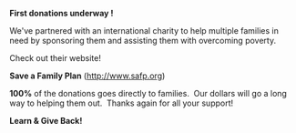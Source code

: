 

**First donations underway !**

We've partnered with an international charity to help multiple families in need by sponsoring them and assisting them with overcoming poverty.

Check out their website!&nbsp;

**Save a Family Plan** (http://www.safp.org)

**100%** of the donations goes directly to families. &nbsp;Our dollars will go a long way to helping them out. &nbsp;Thanks again for all your support!

**Learn & Give Back!**

&nbsp;

&nbsp;

&nbsp;